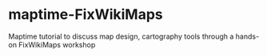 # maptime-FixWikiMaps
Maptime tutorial to discuss map design, cartography tools through a hands-on FixWikiMaps workshop
